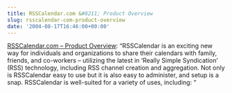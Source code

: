 ```yaml
---
title: RSSCalendar.com &#8211; Product Overview
slug: rsscalendar-com-product-overview
date: '2004-08-17T16:46:00+00:00'
---
```

[RSSCalendar.com – Product Overview](http://web.archive.org/web/20050207104934/http://www.rsscalendar.com/rss/public/overview.asp): “RSSCalendar is an exciting new way for individuals and organizations to share their calendars with family, friends, and co-workers – utilizing the latest in ‘Really Simple Syndication’ (RSS) technology, including RSS channel creation and aggregation. Not only is RSSCalendar easy to use but it is also easy to administer, and setup is a snap. RSSCalendar is well-suited for a variety of uses, including: “